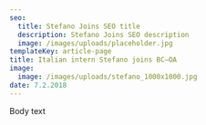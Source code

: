 ```yaml
---
seo: 
  title: Stefano Joins SEO title
  description: Stefano Joins SEO description
  image: /images/uploads/placeholder.jpg
templateKey: article-page
title: Italian intern Stefano joins BC—OA
image:
  image: /images/uploads/stefano_1000x1000.jpg
date: 7.2.2018
---
```

Body text
